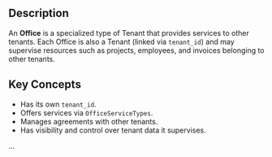 ## Description

An **Office** is a specialized type of Tenant that provides services to other tenants. Each Office is also a Tenant (linked via `tenant_id`) and may supervise resources such as projects, employees, and invoices belonging to other tenants.

## Key Concepts
- Has its own `tenant_id`.
- Offers services via `OfficeServiceTypes`.
- Manages agreements with other tenants.
- Has visibility and control over tenant data it supervises.

...